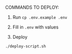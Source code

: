 COMMANDS TO DEPLOY:

1. Run `cp .env.example .env`

2. Fill in `.env` with values

3. Deploy

```
./deploy-script.sh
```
